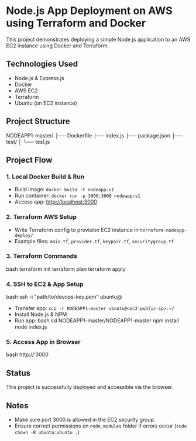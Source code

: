 
# Node.js App Deployment on AWS using Terraform and Docker

This project demonstrates deploying a simple Node.js application to an AWS EC2 instance using Docker and Terraform.

## Technologies Used

- Node.js & Express.js
- Docker
- AWS EC2
- Terraform
- Ubuntu (on EC2 instance)

## Project Structure
NODEAPP1-master/
├── Dockerfile
├── index.js
├── package.json
├── test/
│   └── test.js

## Project Flow

### 1. **Local Docker Build & Run**
- Build image: `docker build -t nodeapp:v1 .`
- Run container: `docker run -p 3000:3000 nodeapp:v1`
- Access app: [http://localhost:3000](http://localhost:3000)

### 2. **Terraform AWS Setup**
- Write Terraform config to provision EC2 instance in `terraform-nodeapp-deploy/`
- Example files: `main.tf`, `provider.tf`, `keypair.tf`, `securitygroup.tf`

### 3. **Terraform Commands**
  bash
terraform init
terraform plan
terraform apply


### 4. **SSH to EC2 & App Setup**
  bash
ssh -i "path/to/devops-key.pem" ubuntu@<ec2-public-ip>

- Transfer app: `scp -r NODEAPP1-master ubuntu@<ec2-public-ip>:~/`
- Install Node.js & NPM
- Run app:
  bash
cd NODEAPP1-master/NODEAPP1-master
npm install
node index.js


### 5. **Access App in Browser**
   bash
http://<ec2-public-ip>:3000


##  Status

This project is successfully deployed and accessible via the browser.

##  Notes

- Make sure port 3000 is allowed in the EC2 security group.
- Ensure correct permissions on `node_modules` folder if errors occur (`sudo chown -R ubuntu:ubuntu .`)
